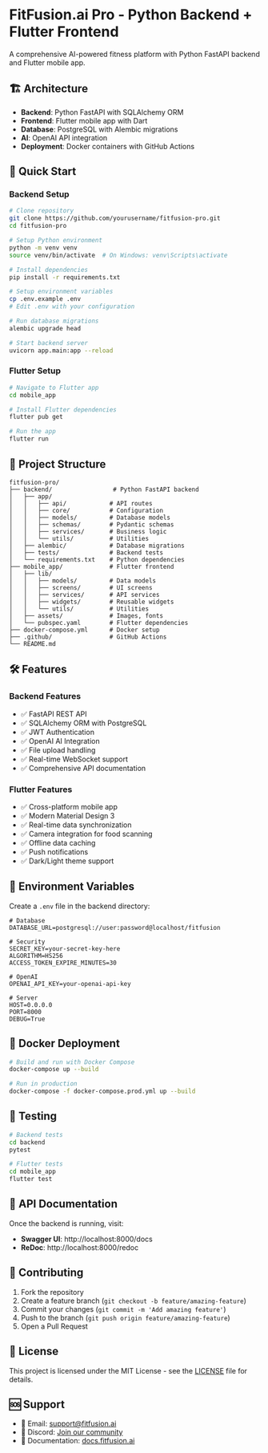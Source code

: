 # FitFusion.ai Pro - Python Backend + Flutter Frontend

A comprehensive AI-powered fitness platform with Python FastAPI backend and Flutter mobile app.

## 🏗️ Architecture

- **Backend**: Python FastAPI with SQLAlchemy ORM
- **Frontend**: Flutter mobile app with Dart
- **Database**: PostgreSQL with Alembic migrations
- **AI**: OpenAI API integration
- **Deployment**: Docker containers with GitHub Actions

## 🚀 Quick Start

### Backend Setup

```bash
# Clone repository
git clone https://github.com/yourusername/fitfusion-pro.git
cd fitfusion-pro

# Setup Python environment
python -m venv venv
source venv/bin/activate  # On Windows: venv\Scripts\activate

# Install dependencies
pip install -r requirements.txt

# Setup environment variables
cp .env.example .env
# Edit .env with your configuration

# Run database migrations
alembic upgrade head

# Start backend server
uvicorn app.main:app --reload
```

### Flutter Setup

```bash
# Navigate to Flutter app
cd mobile_app

# Install Flutter dependencies
flutter pub get

# Run the app
flutter run
```

## 📁 Project Structure

```
fitfusion-pro/
├── backend/                 # Python FastAPI backend
│   ├── app/
│   │   ├── api/            # API routes
│   │   ├── core/           # Configuration
│   │   ├── models/         # Database models
│   │   ├── schemas/        # Pydantic schemas
│   │   ├── services/       # Business logic
│   │   └── utils/          # Utilities
│   ├── alembic/            # Database migrations
│   ├── tests/              # Backend tests
│   └── requirements.txt    # Python dependencies
├── mobile_app/             # Flutter frontend
│   ├── lib/
│   │   ├── models/         # Data models
│   │   ├── screens/        # UI screens
│   │   ├── services/       # API services
│   │   ├── widgets/        # Reusable widgets
│   │   └── utils/          # Utilities
│   ├── assets/             # Images, fonts
│   └── pubspec.yaml        # Flutter dependencies
├── docker-compose.yml      # Docker setup
├── .github/                # GitHub Actions
└── README.md
```

## 🛠️ Features

### Backend Features
- ✅ FastAPI REST API
- ✅ SQLAlchemy ORM with PostgreSQL
- ✅ JWT Authentication
- ✅ OpenAI AI Integration
- ✅ File upload handling
- ✅ Real-time WebSocket support
- ✅ Comprehensive API documentation

### Flutter Features
- ✅ Cross-platform mobile app
- ✅ Modern Material Design 3
- ✅ Real-time data synchronization
- ✅ Camera integration for food scanning
- ✅ Offline data caching
- ✅ Push notifications
- ✅ Dark/Light theme support

## 🔧 Environment Variables

Create a `.env` file in the backend directory:

```env
# Database
DATABASE_URL=postgresql://user:password@localhost/fitfusion

# Security
SECRET_KEY=your-secret-key-here
ALGORITHM=HS256
ACCESS_TOKEN_EXPIRE_MINUTES=30

# OpenAI
OPENAI_API_KEY=your-openai-api-key

# Server
HOST=0.0.0.0
PORT=8000
DEBUG=True
```

## 🐳 Docker Deployment

```bash
# Build and run with Docker Compose
docker-compose up --build

# Run in production
docker-compose -f docker-compose.prod.yml up --build
```

## 🧪 Testing

```bash
# Backend tests
cd backend
pytest

# Flutter tests
cd mobile_app
flutter test
```

## 📱 API Documentation

Once the backend is running, visit:
- **Swagger UI**: http://localhost:8000/docs
- **ReDoc**: http://localhost:8000/redoc

## 🤝 Contributing

1. Fork the repository
2. Create a feature branch (`git checkout -b feature/amazing-feature`)
3. Commit your changes (`git commit -m 'Add amazing feature'`)
4. Push to the branch (`git push origin feature/amazing-feature`)
5. Open a Pull Request

## 📄 License

This project is licensed under the MIT License - see the [LICENSE](LICENSE) file for details.

## 🆘 Support

- 📧 Email: support@fitfusion.ai
- 💬 Discord: [Join our community](https://discord.gg/fitfusion)
- 📖 Documentation: [docs.fitfusion.ai](https://docs.fitfusion.ai) 